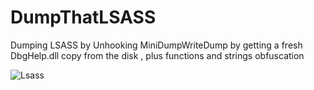 # DumpThatLSASS
Dumping LSASS by Unhooking MiniDumpWriteDump  by getting a fresh DbgHelp.dll copy from the disk , plus functions and strings obfuscation


![Lsass](https://user-images.githubusercontent.com/110354855/192121039-8832ff4e-4d42-4015-a5c6-2b46bfbd7226.png)

